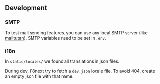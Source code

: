 ## Development

### SMTP

To test mail sending features, you can use any local SMTP server (like [mailtutan](https://github.com/mailtutan/mailtutan)).
SMTP variables need to be set in `.env`.

### i18n

In `static/locales/` we found all translations in json files.

During dev, i18next try to fetch a `dev.json` locale file. To avoid 404, create an empty json file with that name.
